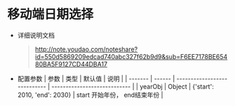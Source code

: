 # 移动端日期选择
+ 详细说明文档
    > http://note.youdao.com/noteshare?id=550d5869209edcad740abc327f62b9d9&sub=F6EE7178BE65480BA5F9127CD44DBA17
+ 配置参数
    | 参数    | 类型   | 默认值                       | 说明                         |
    | ------- | ------ | ---------------------------- | ---------------------------- |
    | yearObj | Object | {'start': 2010, 'end': 2030} | start 开始年份， end结束年份 |